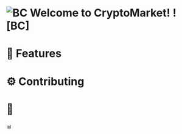 # ![BC](https://cryptologos.cc/logos/thumbs/bitcoin.png) Welcome to CryptoMarket! ![BC]


# 👀 Features

# ⚙️ Contributing

# 🔨  

📊



